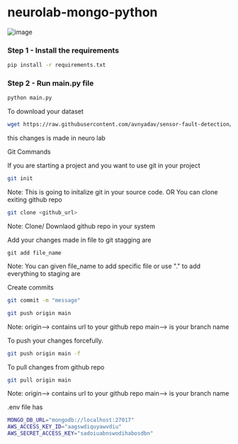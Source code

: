 # neurolab-mongo-python

![image](https://user-images.githubusercontent.com/57321948/196933065-4b16c235-f3b9-4391-9cfe-4affcec87c35.png)

### Step 1 - Install the requirements

```bash
pip install -r requirements.txt
```

### Step 2 - Run main.py file

```bash
python main.py
```

To download your dataset

```bash
wget https://raw.githubusercontent.com/avnyadav/sensor-fault-detection/main/aps_failure_training_set1.csv
```


this changes is made in neuro lab 

Git Commands

If you are starting a project and you want to use git in your project

```bash
git init
```

Note: This is going to initalize git in your source code.
OR
You can clone exiting github repo
```bash
git clone <github_url>
```
Note: Clone/ Downlaod github repo in your system

Add your changes made in file to git stagging are

```
git add file_name
```

Note: You can given file_name to add specific file or use "." to add everything to staging are

Create commits
```bash
git commit -m "message"
```
```bash
git push origin main
```
Note: origin--> contains url to your github repo main--> is your branch name

To push your changes forcefully.
```bash
git push origin main -f
```
To pull changes from github repo
```bash
git pull origin main
```
Note: origin--> contains url to your github repo main--> is your branch name

.env file has
```bash
MONGO_DB_URL="mongodb://localhost:27017"
AWS_ACCESS_KEY_ID="aagswdiquyawvdiu"
AWS_SECRET_ACCESS_KEY="sadoiuabnswodihabosdbn"
```